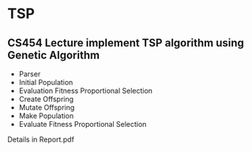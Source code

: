 # TSP
## CS454 Lecture implement TSP algorithm using Genetic Algorithm


* Parser
* Initial Population
* Evaluation Fitness Proportional Selection
* Create Offspring
* Mutate Offspring
* Make Population
* Evaluate Fitness Proportional Selection

Details in Report.pdf
